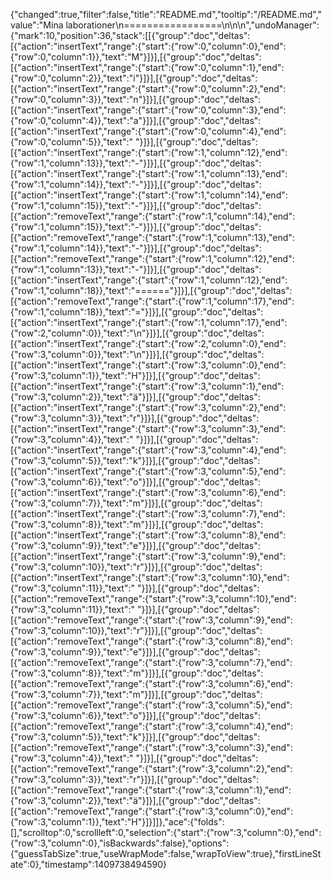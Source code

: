 {"changed":true,"filter":false,"title":"README.md","tooltip":"/README.md","value":"Mina laborationer\n=================\n\n\n","undoManager":{"mark":10,"position":36,"stack":[[{"group":"doc","deltas":[{"action":"insertText","range":{"start":{"row":0,"column":0},"end":{"row":0,"column":1}},"text":"M"}]}],[{"group":"doc","deltas":[{"action":"insertText","range":{"start":{"row":0,"column":1},"end":{"row":0,"column":2}},"text":"i"}]}],[{"group":"doc","deltas":[{"action":"insertText","range":{"start":{"row":0,"column":2},"end":{"row":0,"column":3}},"text":"n"}]}],[{"group":"doc","deltas":[{"action":"insertText","range":{"start":{"row":0,"column":3},"end":{"row":0,"column":4}},"text":"a"}]}],[{"group":"doc","deltas":[{"action":"insertText","range":{"start":{"row":0,"column":4},"end":{"row":0,"column":5}},"text":" "}]}],[{"group":"doc","deltas":[{"action":"insertText","range":{"start":{"row":1,"column":12},"end":{"row":1,"column":13}},"text":"-"}]}],[{"group":"doc","deltas":[{"action":"insertText","range":{"start":{"row":1,"column":13},"end":{"row":1,"column":14}},"text":"-"}]}],[{"group":"doc","deltas":[{"action":"insertText","range":{"start":{"row":1,"column":14},"end":{"row":1,"column":15}},"text":"-"}]}],[{"group":"doc","deltas":[{"action":"removeText","range":{"start":{"row":1,"column":14},"end":{"row":1,"column":15}},"text":"-"}]}],[{"group":"doc","deltas":[{"action":"removeText","range":{"start":{"row":1,"column":13},"end":{"row":1,"column":14}},"text":"-"}]}],[{"group":"doc","deltas":[{"action":"removeText","range":{"start":{"row":1,"column":12},"end":{"row":1,"column":13}},"text":"-"}]}],[{"group":"doc","deltas":[{"action":"insertText","range":{"start":{"row":1,"column":12},"end":{"row":1,"column":18}},"text":"======"}]}],[{"group":"doc","deltas":[{"action":"removeText","range":{"start":{"row":1,"column":17},"end":{"row":1,"column":18}},"text":"="}]}],[{"group":"doc","deltas":[{"action":"insertText","range":{"start":{"row":1,"column":17},"end":{"row":2,"column":0}},"text":"\n"}]}],[{"group":"doc","deltas":[{"action":"insertText","range":{"start":{"row":2,"column":0},"end":{"row":3,"column":0}},"text":"\n"}]}],[{"group":"doc","deltas":[{"action":"insertText","range":{"start":{"row":3,"column":0},"end":{"row":3,"column":1}},"text":"H"}]}],[{"group":"doc","deltas":[{"action":"insertText","range":{"start":{"row":3,"column":1},"end":{"row":3,"column":2}},"text":"ä"}]}],[{"group":"doc","deltas":[{"action":"insertText","range":{"start":{"row":3,"column":2},"end":{"row":3,"column":3}},"text":"r"}]}],[{"group":"doc","deltas":[{"action":"insertText","range":{"start":{"row":3,"column":3},"end":{"row":3,"column":4}},"text":" "}]}],[{"group":"doc","deltas":[{"action":"insertText","range":{"start":{"row":3,"column":4},"end":{"row":3,"column":5}},"text":"k"}]}],[{"group":"doc","deltas":[{"action":"insertText","range":{"start":{"row":3,"column":5},"end":{"row":3,"column":6}},"text":"o"}]}],[{"group":"doc","deltas":[{"action":"insertText","range":{"start":{"row":3,"column":6},"end":{"row":3,"column":7}},"text":"m"}]}],[{"group":"doc","deltas":[{"action":"insertText","range":{"start":{"row":3,"column":7},"end":{"row":3,"column":8}},"text":"m"}]}],[{"group":"doc","deltas":[{"action":"insertText","range":{"start":{"row":3,"column":8},"end":{"row":3,"column":9}},"text":"e"}]}],[{"group":"doc","deltas":[{"action":"insertText","range":{"start":{"row":3,"column":9},"end":{"row":3,"column":10}},"text":"r"}]}],[{"group":"doc","deltas":[{"action":"insertText","range":{"start":{"row":3,"column":10},"end":{"row":3,"column":11}},"text":" "}]}],[{"group":"doc","deltas":[{"action":"removeText","range":{"start":{"row":3,"column":10},"end":{"row":3,"column":11}},"text":" "}]}],[{"group":"doc","deltas":[{"action":"removeText","range":{"start":{"row":3,"column":9},"end":{"row":3,"column":10}},"text":"r"}]}],[{"group":"doc","deltas":[{"action":"removeText","range":{"start":{"row":3,"column":8},"end":{"row":3,"column":9}},"text":"e"}]}],[{"group":"doc","deltas":[{"action":"removeText","range":{"start":{"row":3,"column":7},"end":{"row":3,"column":8}},"text":"m"}]}],[{"group":"doc","deltas":[{"action":"removeText","range":{"start":{"row":3,"column":6},"end":{"row":3,"column":7}},"text":"m"}]}],[{"group":"doc","deltas":[{"action":"removeText","range":{"start":{"row":3,"column":5},"end":{"row":3,"column":6}},"text":"o"}]}],[{"group":"doc","deltas":[{"action":"removeText","range":{"start":{"row":3,"column":4},"end":{"row":3,"column":5}},"text":"k"}]}],[{"group":"doc","deltas":[{"action":"removeText","range":{"start":{"row":3,"column":3},"end":{"row":3,"column":4}},"text":" "}]}],[{"group":"doc","deltas":[{"action":"removeText","range":{"start":{"row":3,"column":2},"end":{"row":3,"column":3}},"text":"r"}]}],[{"group":"doc","deltas":[{"action":"removeText","range":{"start":{"row":3,"column":1},"end":{"row":3,"column":2}},"text":"ä"}]}],[{"group":"doc","deltas":[{"action":"removeText","range":{"start":{"row":3,"column":0},"end":{"row":3,"column":1}},"text":"H"}]}]]},"ace":{"folds":[],"scrolltop":0,"scrollleft":0,"selection":{"start":{"row":3,"column":0},"end":{"row":3,"column":0},"isBackwards":false},"options":{"guessTabSize":true,"useWrapMode":false,"wrapToView":true},"firstLineState":0},"timestamp":1409738494590}